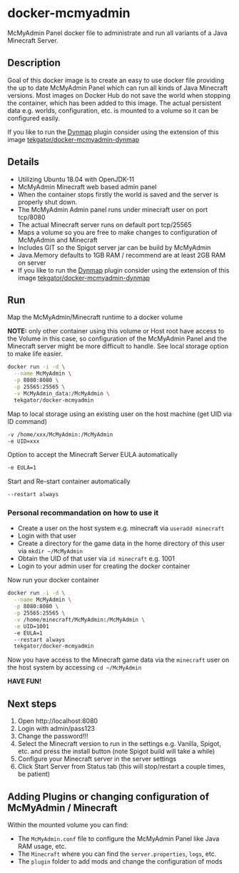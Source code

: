 # docker-mcmyadmin

McMyAdmin Panel docker file to administrate and run all variants of a Java Minecraft Server.

## Description

Goal of this docker image is to create an easy to use docker file providing the up to date McMyAdmin Panel which can run all kinds of Java Minecraft versions. Most images on Docker Hub do not save the world when stopping the container, which has been added to this image. The actual persistent data e.g. worlds, configuration, etc. is mounted to a volume so it can be configured easily.

If you like to run the [Dynmap](https://dev.bukkit.org/projects/dynmap/files) plugin consider using the extension of this image [tekgator/docker-mcmyadmin-dynmap](https://hub.docker.com/r/tekgator/docker-mcmyadmin-dynmap)

## Details

* Utilizing Ubuntu 18.04 with OpenJDK-11
* McMyAdmin Minecraft web based admin panel
* When the container stops firstly the world is saved and the server is properly shut down.
* The McMyAdmin Admin panel runs under minecraft user on port tcp/8080
* The actual Minecraft server runs on default port tcp/25565
* Maps a volume so you are free to make changes to configuration of McMyAdmin and Minecraft
* Includes GIT so the Spigot server jar can be build by McMyAdmin
* Java.Memory defaults to 1GB RAM / recommend are at least 2GB RAM on server
* If you like to run the [Dynmap](https://dev.bukkit.org/projects/dynmap/files) plugin consider using the extension of this image [tekgator/docker-mcmyadmin-dynmap](https://hub.docker.com/r/tekgator/docker-mcmyadmin-dynmap)

## Run

Map the McMyAdmin/Minecraft runtime to a docker volume

**NOTE:** only other container using this volume or Host root have access to the Volume in this case, so configuration of the McMyAdmin Panel and the Minecraft server might be more difficult to handle. See local storage option to make life easier.

```bash
docker run -i -d \
  --name McMyAdmin \
  -p 8080:8080 \
  -p 25565:25565 \
  -v McMyAdmin_data:/McMyAdmin \
  tekgator/docker-mcmyadmin
``` 

Map to local storage using an existing user on the host machine (get UID via ID command)
```bash
-v /home/xxx/McMyAdmin:/McMyAdmin
-e UID=xxx
``` 

Option to accept the Minecraft Server EULA automatically
```bash
-e EULA=1
``` 

Start and Re-start container automatically
```bash
--restart always
``` 

### Personal recommandation on how to use it

* Create a user on the host system e.g. minecraft via `useradd minecraft`
* Login with that user
* Create a directory for the game data in the home directory of this user via `mkdir ~/McMyAdmin`
* Obtain the UID of that user via `id minecraft` e.g. 1001
* Login to your admin user for creating the docker container

Now run your docker container
```bash
docker run -i -d \
  --name McMyAdmin \
  -p 8080:8080 \
  -p 25565:25565 \
  -v /home/minecraft/McMyAdmin:/McMyAdmin \
  -e UID=1001
  -e EULA=1
  --restart always  
  tekgator/docker-mcmyadmin
``` 

Now you have access to the Minecraft game data via the `minecraft` user on the host system by accessing `cd ~/McMyAdmin`

**HAVE FUN!**

## Next steps

1. Open http://localhost:8080
2. Login with admin/pass123
3. Change the password!!!
4. Select the Minecraft version to run in the settings e.g. Vanilla, Spigot, etc. and press the install button (note Spigot build will take a while)
5. Configure your Minecraft server in the server settings
6. Click Start Server from Status tab (this will stop/restart a couple times, be patient)

## Adding Plugins or changing configuration of McMyAdmin / Minecraft

Within the mounted volume you can find:

* The `McMyAdmin.conf` file to configure the McMyAdmin Panel like Java RAM usage, etc.
* The `Minecraft` where you can find the `server.properties`, `logs`, etc.
* The `plugin` folder to add mods and change the configuration of mods